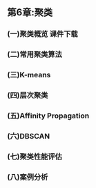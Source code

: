 ## 第6章:聚类

### (一)聚类概览 课件下载
### (二)常用聚类算法
### (三)K-means
### (四)层次聚类
### (五)Affinity Propagation
### (六)DBSCAN
### (七)聚类性能评估
### (八)案例分析